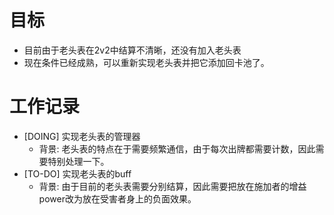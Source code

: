 # 目标
- 目前由于老头表在2v2中结算不清晰，还没有加入老头表
- 现在条件已经成熟，可以重新实现老头表并把它添加回卡池了。

# 工作记录
- [DOING] 实现老头表的管理器
	- 背景: 老头表的特点在于需要频繁通信，由于每次出牌都需要计数，因此需要特别处理一下。
- [TO-DO] 实现老头表的buff
	- 背景: 由于目前的老头表需要分别结算，因此需要把放在施加者的增益power改为放在受害者身上的负面效果。